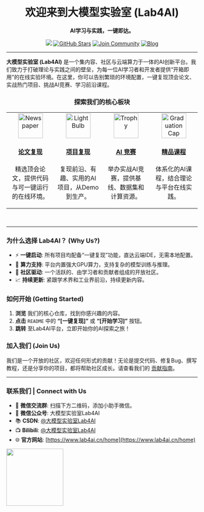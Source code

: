 

<h1 align="center">欢迎来到大模型实验室 (Lab4AI)</h1>

<p align="center">
  <strong>AI学习与实践，一键即达。</strong>
</p>

<p align="center">
   <a href="https://www.lab4ai.cn/home"><img src="https://img.shields.io/badge/Lab4AI-platform-purple"></a>
    <a href="https://github.com/Lab4AI-Hub"><img src="https://img.shields.io/github/stars/Lab4AI-Hub?style=social" alt="GitHub Stars"></a>
    <a href="【你的社区链接，如Discord/Slack】"><img src="https://img.shields.io/badge/Join-Community-brightgreen.svg" alt="Join Community"></a>
    <a href="https://blog.csdn.net/Lab4AI"><img src="https://img.shields.io/badge/Read-Blog-orange.svg" alt="Blog"></a>
</p>

---

**大模型实验室 (Lab4AI)** 是一个集内容、社区与云端算力于一体的AI创新平台。我们致力于打破理论与实践之间的壁垒，为每一位AI学习者和开发者提供“开箱即用”的在线实验环境。在这里，你可以告别繁琐的环境配置，一键复现顶会论文、实战热门项目、挑战AI竞赛、学习前沿课程。

<h3 align="center">探索我们的核心板块</h3>

<table width="100%" align="center">
<tr valign="top">
<td width="25%" align="center">
  <a href="https://github.com/Lab4AI-Hub/ReproHub">
   <img src="https://raw.githubusercontent.com/Tarikul-Islam-Anik/Telegram-Animated-Emojis/main/Objects/Newspaper.webp" alt="Newspaper" width="65" height="65" />
    <h4>论文复现</h4>
  </a>
  <p>精选顶会论文，提供代码与可一键运行的在线环境。</p>
</td>
<td width="25%" align="center">
  <a href="https://github.com/Lab4AI-Hub/ProjectHub">
 <img src="https://raw.githubusercontent.com/Tarikul-Islam-Anik/Telegram-Animated-Emojis/main/Objects/Light%20Bulb.webp" alt="Light Bulb" width="65" height="65" />
    <h4>项目复现</h4>
  </a>
  <p>复现前沿、有趣、实用的AI项目，从Demo到生产。</p>
</td>
<td width="25%" align="center">
  <a href="https://github.com/Lab4AI-Hub/CompetitionHub">
<img src="https://raw.githubusercontent.com/Tarikul-Islam-Anik/Telegram-Animated-Emojis/main/Activity/Trophy.webp" alt="Trophy" width="65" height="65" />
    <h4>AI 竞赛</h4>
  </a>
  <p>举办实战AI竞赛，提供基线、数据集和计算资源。</p>
</td>
<td width="25%" align="center">
  <a href="https://github.com/Lab4AI-Hub/CourseHub">
<img src="https://raw.githubusercontent.com/Tarikul-Islam-Anik/Telegram-Animated-Emojis/main/Objects/Graduation%20Cap.webp" alt="Graduation Cap" width="65" height="65" />
    <h4>精品课程</h4>
  </a>
  <p>体系化的AI课程，结合理论与平台在线实践。</p>
</td>
</tr>
</table>

<br>

---

### 为什么选择 Lab4AI？ (Why Us?)

-   ⚡️ **一键启动**: 所有项目均配备“一键复现”功能，直达云端IDE，无需本地配置。
-   🧠 **算力支持**: 平台内置强大GPU算力，支持复杂的模型训练与推理。
-   🤝 **社区驱动**: 一个活跃的、由学习者和贡献者组成的开放社区。
-   📈 **持续更新**: 紧跟学术界和工业界前沿，持续更新内容。

### 如何开始 (Getting Started)

1.  **浏览** 我们的核心仓库，找到你感兴趣的内容。
2.  **点击** `README` 中的 **“[一键复现]”** 或 **“[开始学习]”** 按钮。
3.  **跳转** 至Lab4AI平台，立即开始你的AI探索之旅！

### 加入我们 (Join Us)

我们是一个开放的社区，欢迎任何形式的贡献！无论是提交代码、修复Bug、撰写教程，还是分享你的项目，都将帮助社区成长。请查看我们的 [贡献指南](【链接到贡献指南仓库或文件】)。

---
### 联系我们 | Connect with Us
- 💬 **微信交流群**: 扫描下方二维码，添加小助手微信。
- 📢 **微信公众号**: 大模型实验室Lab4AI 
- 📚 **CSDN**: [@大模型实验室Lab4AI](https://blog.csdn.net/Lab4AI)
- 📺 **Bilibili**: [@大模型实验室Lab4AI](【你的Bilibili主页链接】)
- 🌐 **官方网站**: [https://www.lab4ai.cn/home](https://www.lab4ai.cn/home)

<p>
  <img src="【小助手微信二维码图片URL】" width="150">
</p>
